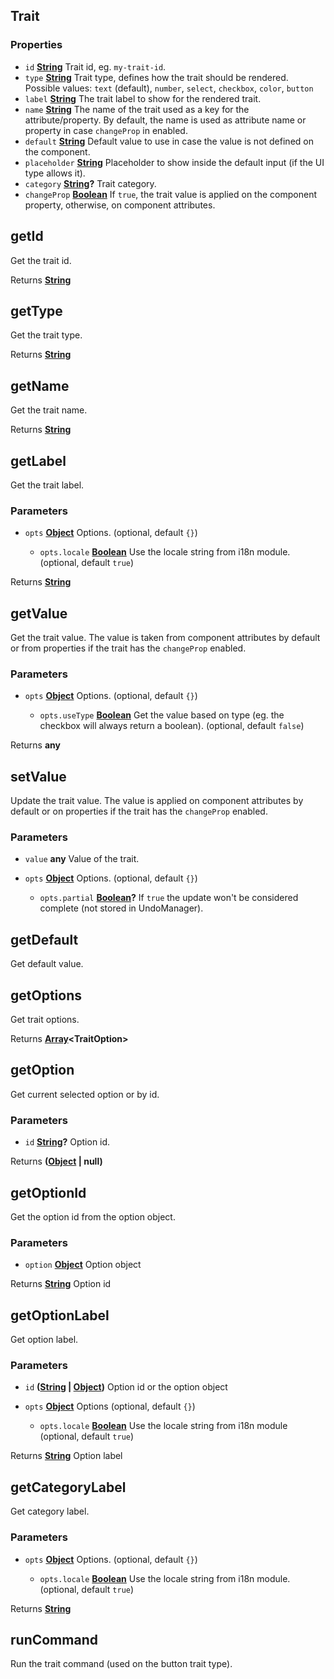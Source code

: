 <!-- Generated by documentation.js. Update this documentation by updating the source code. -->

## Trait

### Properties

- `id` **[String][1]** Trait id, eg. `my-trait-id`.
- `type` **[String][1]** Trait type, defines how the trait should be rendered. Possible values: `text` (default), `number`, `select`, `checkbox`, `color`, `button`
- `label` **[String][1]** The trait label to show for the rendered trait.
- `name` **[String][1]** The name of the trait used as a key for the attribute/property. By default, the name is used as attribute name or property in case `changeProp` in enabled.
- `default` **[String][1]** Default value to use in case the value is not defined on the component.
- `placeholder` **[String][1]** Placeholder to show inside the default input (if the UI type allows it).
- `category` **[String][1]?** Trait category.
- `changeProp` **[Boolean][2]** If `true`, the trait value is applied on the component property, otherwise, on component attributes.

## getId

Get the trait id.

Returns **[String][1]**&#x20;

## getType

Get the trait type.

Returns **[String][1]**&#x20;

## getName

Get the trait name.

Returns **[String][1]**&#x20;

## getLabel

Get the trait label.

### Parameters

- `opts` **[Object][3]** Options. (optional, default `{}`)

  - `opts.locale` **[Boolean][2]** Use the locale string from i18n module. (optional, default `true`)

Returns **[String][1]**&#x20;

## getValue

Get the trait value.
The value is taken from component attributes by default or from properties if the trait has the `changeProp` enabled.

### Parameters

- `opts` **[Object][3]** Options. (optional, default `{}`)

  - `opts.useType` **[Boolean][2]** Get the value based on type (eg. the checkbox will always return a boolean). (optional, default `false`)

Returns **any**&#x20;

## setValue

Update the trait value.
The value is applied on component attributes by default or on properties if the trait has the `changeProp` enabled.

### Parameters

- `value` **any** Value of the trait.
- `opts` **[Object][3]** Options. (optional, default `{}`)

  - `opts.partial` **[Boolean][2]?** If `true` the update won't be considered complete (not stored in UndoManager).

## getDefault

Get default value.

## getOptions

Get trait options.

Returns **[Array][4]\<TraitOption>**&#x20;

## getOption

Get current selected option or by id.

### Parameters

- `id` **[String][1]?** Option id.

Returns **([Object][3] | null)**&#x20;

## getOptionId

Get the option id from the option object.

### Parameters

- `option` **[Object][3]** Option object

Returns **[String][1]** Option id

## getOptionLabel

Get option label.

### Parameters

- `id` **([String][1] | [Object][3])** Option id or the option object
- `opts` **[Object][3]** Options (optional, default `{}`)

  - `opts.locale` **[Boolean][2]** Use the locale string from i18n module (optional, default `true`)

Returns **[String][1]** Option label

## getCategoryLabel

Get category label.

### Parameters

- `opts` **[Object][3]** Options. (optional, default `{}`)

  - `opts.locale` **[Boolean][2]** Use the locale string from i18n module. (optional, default `true`)

Returns **[String][1]**&#x20;

## runCommand

Run the trait command (used on the button trait type).

[1]: https://developer.mozilla.org/docs/Web/JavaScript/Reference/Global_Objects/String
[2]: https://developer.mozilla.org/docs/Web/JavaScript/Reference/Global_Objects/Boolean
[3]: https://developer.mozilla.org/docs/Web/JavaScript/Reference/Global_Objects/Object
[4]: https://developer.mozilla.org/docs/Web/JavaScript/Reference/Global_Objects/Array
